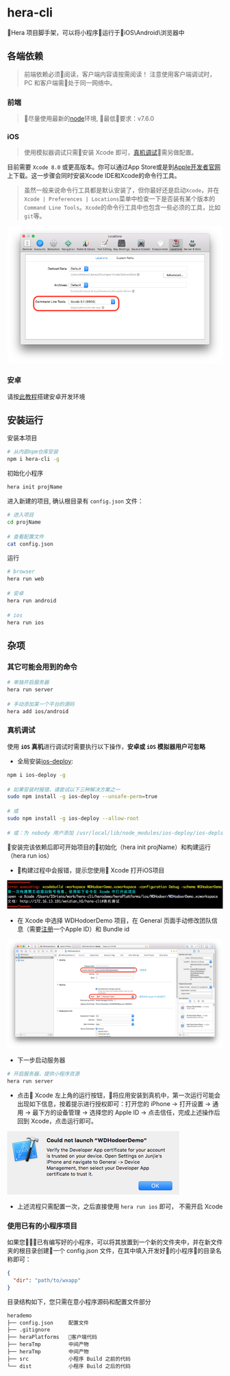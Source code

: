 # hera-cli

Hera 项目脚手架，可以将小程序运行于iOS\Android\浏览器中

## 各端依赖

> 前端依赖必须阅读，客户端内容请按需阅读！ 注意使用客户端调试时，PC 和客户端需处于同一网络中。

### 前端

> 尽量使用最新的[node](https://nodejs.org/en/)环境, 最低要求：v7.6.0

### iOS

> 使用模拟器调试只需安装 Xcode 即可，[真机调试](#真机调试)需另做配置。

目前需要 `Xcode 8.0` 或更高版本。你可以通过App Store或是到[Apple开发者官网](https://developer.apple.com/xcode/downloads/)上下载。这一步骤会同时安装Xcode IDE和Xcode的命令行工具。

> 虽然一般来说命令行工具都是默认安装了，但你最好还是启动`Xcode`，并在`Xcode | Preferences | Locations`菜单中检查一下是否装有某个版本的`Command Line Tools`。`Xcode`的命令行工具中也包含一些必须的工具，比如`git`等。

![](docs/assets/xcode-cmd-line-tools.png)

### 安卓

请按[此教程](docs/Android.md)搭建安卓开发环境

## 安装运行

安装本项目

```sh
# 从内部npm仓库安装
npm i hera-cli -g
```

初始化小程序

```sh
hera init projName
```

进入新建的项目, 确认根目录有 `config.json` 文件：

```sh
# 进入项目
cd projName

# 查看配置文件
cat config.json
```

运行

```sh
# browser
hera run web

# 安卓
hera run android

# ios
hera run ios
```

## 杂项

### 其它可能会用到的命令

```sh
# 单独开启服务器
hera run server

# 手动添加某一个平台的源码
hera add ios/android
```

### 真机调试

使用 **`iOS` 真机**进行调试时需要执行以下操作，**安卓或 `iOS` 模拟器用户可忽略**

- 全局安装[ios-deploy](https://github.com/phonegap/ios-deploy):

```sh
npm i ios-deploy -g

# 如果安装时报错，请尝试以下三种解决方案之一
sudo npm install -g ios-deploy --unsafe-perm=true

# 或
sudo npm install -g ios-deploy --allow-root

# 或：为 nobody 用户添加 /usr/local/lib/node_modules/ios-deploy/ios-deploy 文件的写权限
```

安装完该依赖后即可开始项目的初始化（hera init projName）和构建运行（hera run ios）

- 构建过程中会报错，提示您使用 Xcode 打开iOS项目

![](docs/assets/team-message-alert.png)

- 在 Xcode 中选择 WDHodoerDemo 项目，在 General 页面手动修改团队信息（需要[注册](https://developer.apple.com/account/)一个Apple ID）和 Bundle id

![](docs/assets/team-message-after.png)

- 下一步启动服务器

```sh
# 开启服务器，提供小程序资源
hera run server
```

- 点击 Xcode 左上角的运行按钮，将应用安装到真机中，第一次运行可能会出现如下信息，按着提示进行授权即可：打开您的 iPhone -> 打开设置 -> 通用 -> 最下方的设备管理 -> 选择您的 Apple ID -> 点击信任，完成上述操作后回到 Xcode，点击运行即可。

![](docs/assets/xcode-cert-alert.png)

- 上述流程只需配置一次，之后直接使用 `hera run ios` 即可， 不需开启 Xcode

### 使用已有的小程序项目

如果您已有编写好的小程序，可以将其放置到一个新的文件夹中，并在新文件夹的根目录创建一个 config.json 文件，在其中填入开发好的小程序的目录名称即可：

```json
{
  "dir": "path/to/wxapp"
}
```

目录结构如下，您只需在意小程序源码和配置文件部分

```tree
herademo
├── config.json     配置文件
├── .gitignore
├── heraPlatforms   客户端代码
├── heraTmp         中间产物
├── heraTmp         中间产物
├── src             小程序 Build 之前的代码
└── dist            小程序 Build 之后的代码
```